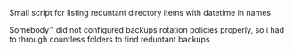 Small script for listing reduntant directory items with datetime in names

Somebody™ did not configured backups rotation policies properly, so i had to through countless folders to find reduntant backups